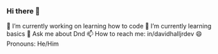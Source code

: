 ### Hi there 👋
🔭 I’m currently working on learning how to code
🌱 I’m currently learning basics
💬 Ask me about Dnd
📫 How to reach me: in/davidhalljrdev
😄 Pronouns: He/Him 
